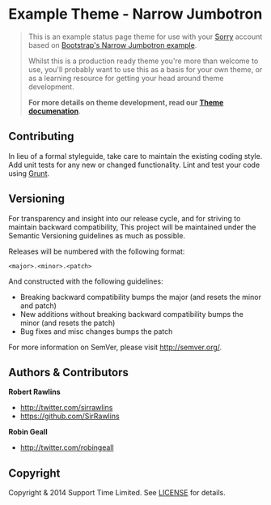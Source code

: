 # Example Theme - Narrow Jumbotron

> This is an example status page theme for use with your [Sorry](http://www.sorryapp.com) account based on [Bootstrap's Narrow Jumbotron example](http://getbootstrap.com/examples/jumbotron-narrow/).
>
> Whilst this is a production ready theme you're more than welcome to use, you'll probably want to use this as a basis for your own theme, or as a learning resource for getting your head around theme development.
>
> **For more details on theme development, read our [Theme documenation](http://docs.sorryapp.com/themes)**.

## Contributing

In lieu of a formal styleguide, take care to maintain the existing coding style. Add unit tests for any new or changed functionality. Lint and test your code using [Grunt](http://gruntjs.com/).

## Versioning

For transparency and insight into our release cycle, and for striving to maintain backward compatibility, This project will be maintained under the Semantic Versioning guidelines as much as possible.

Releases will be numbered with the following format:

`<major>.<minor>.<patch>`

And constructed with the following guidelines:

* Breaking backward compatibility bumps the major (and resets the minor and patch)
* New additions without breaking backward compatibility bumps the minor (and resets the patch)
* Bug fixes and misc changes bumps the patch

For more information on SemVer, please visit <http://semver.org/>.

## Authors & Contributors

**Robert Rawlins**

+ <http://twitter.com/sirrawlins>
+ <https://github.com/SirRawlins>

**Robin Geall**

+ <http://twitter.com/robingeall>

## Copyright

Copyright & 2014 Support Time Limited. See [LICENSE](LICENSE) for details.